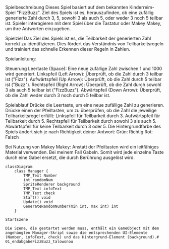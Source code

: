 Spielbeschreibung
Dieses Spiel basiert auf dem bekannten Kinderreim-Spiel "FizzBuzz". Ziel des Spiels ist es, herauszufinden, ob eine zufällig generierte Zahl durch 3, 5, sowohl 3 als auch 5, oder weder 3 noch 5 teilbar ist. Spieler interagieren mit dem Spiel über die Tastatur oder Makey Makey, um ihre Antworten einzugeben.

Spielziel
Das Ziel des Spiels ist es, die Teilbarkeit der generierten Zahl korrekt zu identifizieren. Dies fördert das Verständnis von Teilbarkeitsregeln und trainiert das schnelle Erkennen dieser Regeln in Zahlen.

Spielanleitung:

Steuerung
Leertaste (Space): Eine neue zufällige Zahl zwischen 1 und 1000 wird generiert.
Linkspfeil (Left Arrow): Überprüft, ob die Zahl durch 3 teilbar ist ("Fizz").
Aufwärtspfeil (Up Arrow): Überprüft, ob die Zahl durch 5 teilbar ist ("Buzz").
Rechtspfeil (Right Arrow): Überprüft, ob die Zahl durch sowohl 3 als auch 5 teilbar ist ("FizzBuzz").
Abwärtspfeil (Down Arrow): Überprüft, ob die Zahl weder durch 3 noch durch 5 teilbar ist.

Spielablauf
Drücke die Leertaste, um eine neue zufällige Zahl zu generieren.
Drücke einen der Pfeiltasten, um zu überprüfen, ob die Zahl die jeweilige Teilbarkeitsregel erfüllt:
Linkspfeil für Teilbarkeit durch 3.
Aufwärtspfeil für Teilbarkeit durch 5.
Rechtspfeil für Teilbarkeit durch sowohl 3 als auch 5.
Abwärtspfeil für keine Teilbarkeit durch 3 oder 5.
Die Hintergrundfarbe des Spiels ändert sich je nach Richtigkeit deiner Antwort:
Grün: Richtig
Rot: Falsch

Bei Nutzung von Makey Makey:
Anstatt der Pfeiltasten wird ein leitfähiges Material verwenden. Bei meinem Fall Gabeln.
Somit wird jede einzelne Taste durch eine Gabel ersetzt, die durch Berührung ausgelöst wird.

```mermaid
classDiagram
    class Manager {
        TMP_Text Number
        int randomNum
        SpriteRenderer background
        TMP_Text infoText
        TMP_Text check
        Start() void
        Update() void
        GenerateRandomNumber(min int, max int) int
    }

Startszene

Die Szene, die gestartet werden muss, enthält ein GameObject mit dem angehängten Manager-Skript sowie die entsprechenden UI-Elemente (Number, infoText, check) und das Hintergrund-Element (background).# 01_endabgabeFizzBuzz_talowonou

